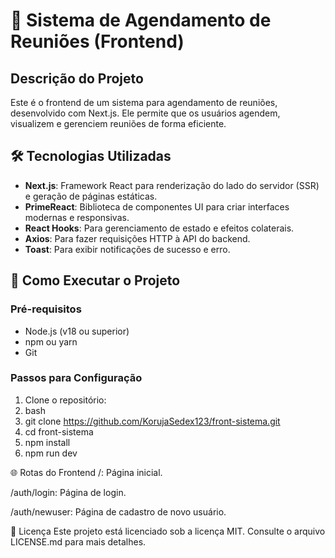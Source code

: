 # 🚀 Sistema de Agendamento de Reuniões (Frontend)

## Descrição do Projeto
Este é o frontend de um sistema para agendamento de reuniões, desenvolvido com Next.js. Ele permite que os usuários agendem, visualizem e gerenciem reuniões de forma eficiente.

## 🛠️ Tecnologias Utilizadas
- **Next.js**: Framework React para renderização do lado do servidor (SSR) e geração de páginas estáticas.
- **PrimeReact**: Biblioteca de componentes UI para criar interfaces modernas e responsivas.
- **React Hooks**: Para gerenciamento de estado e efeitos colaterais.
- **Axios**: Para fazer requisições HTTP à API do backend.
- **Toast**: Para exibir notificações de sucesso e erro.

## 🚀 Como Executar o Projeto

### Pré-requisitos
- Node.js (v18 ou superior)
- npm ou yarn
- Git

### Passos para Configuração
1. Clone o repositório:
2. bash
3. git clone https://github.com/KorujaSedex123/front-sistema.git
4. cd front-sistema
5. npm install
6. npm run dev

   
🌐 Rotas do Frontend
/: Página inicial.

/auth/login: Página de login.

/auth/newuser: Página de cadastro de novo usuário.


📝 Licença
Este projeto está licenciado sob a licença MIT. Consulte o arquivo LICENSE.md para mais detalhes.
